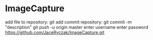 # ImageCapture

add file to repository: git add <filename>
commit repository: git commit -m "description"
git push -u origin master
enter username
enter password
https://github.com/JaceRyczak/ImageCapture.git
